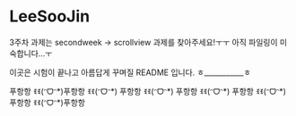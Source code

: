 # LeeSooJin

3주차 과제는 secondweek -> scrollview 과제를 찾아주세요!ㅜㅜ 아직 파일링이 미숙합니다...ㅜ

이곳은 시험이 끝나고 아름답게 꾸며질 README 입니다.
ㅎ___________ㅎ

푸항항 ꉂꉂ(ᵔᗜᵔ*)푸항항 ꉂꉂ(ᵔᗜᵔ*) 푸항항 ꉂꉂ(ᵔᗜᵔ*) 푸항항 ꉂꉂ(ᵔᗜᵔ*) 푸항항 ꉂꉂ(ᵔᗜᵔ*)푸항항 ꉂꉂ(ᵔᗜᵔ*)푸항항

